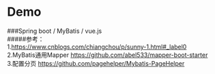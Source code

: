 # Demo
###Spring boot / MyBatis / vue.js
<br>
#####参考：<br>
1.https://www.cnblogs.com/chiangchou/p/sunny-1.html#_label0 <br>
2.MyBatis通用Mapper https://github.com/abel533/mapper-boot-starter <br>
3.配置分页 https://github.com/pagehelper/Mybatis-PageHelper <br>
